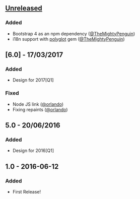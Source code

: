## [Unreleased]

### Added
* Bootstrap 4 as an npm dependency ([@TheMightyPenguin](https://github.com/TheMightyPenguin))
* i18n support with [polyglot](https://github.com/untra/polyglot) gem ([@TheMightyPenguin](https://github.com/TheMightyPenguin))

## [6.0] - 17/03/2017
### Added
* Design for 2017[Q1]

### Fixed
* Node JS link ([@orlando](https://github.com/orlando))
* Fixing repaints ([@orlando](https://github.com/orlando))

## 5.0 - 20/06/2016
### Added
* Design for 2016[Q1]

## 1.0 - 2016-06-12
### Added
* First Release!

[Unreleased]: https://github.com/hashlabshq/hashbot/compare/v6.0...HEAD
